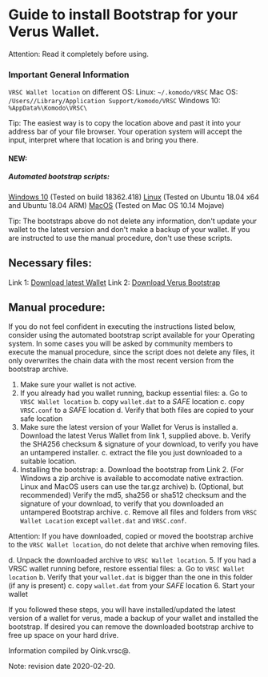 # Guide to install Bootstrap for your Verus Wallet.

Attention: Read it completely before using.

### Important General Information

`VRSC Wallet location` on different OS:
Linux: `~/.komodo/VRSC`
Mac OS: `/Users//Library/Application Support/komodo/VRSC`
Windows 10: `%AppData%\Komodo\VRSC\`

Tip: The easiest way is to copy the location above and past it into your address bar of your file browser. Your operation system will accept the input, interpret where that location is and bring you there.

#### NEW:

##### Automated bootstrap scripts:

[Windows 10](https://github.com/Oink70/VerusExtras/releases/download/v1.0.3/VRSC-bootstrap-win.bat) (Tested on build 18362.418)
[Linux](https://github.com/Oink70/VerusExtras/releases/download/v1.0.3/VRSC-bootstrap-linux.sh) (Tested on Ubuntu 18.04 x64 and Ubuntu 18.04 ARM)
[MacOS](https://github.com/Oink70/VerusExtras/releases/download/v1.0.3/VRSC-bootstrap-mac.command) (Tested on Mac OS 10.14 Mojave)

Tip: The bootstraps above do not delete any information, don't update your wallet to the latest version and don't make a backup of your wallet. If you are instructed to use the manual procedure, don't use these scripts.

## Necessary files:

Link 1: [Download latest Wallet](https://veruscoin.io/wallet.html)
Link 2: [Download Verus Bootstrap](https://bootstrap.veruscoin.io/)

## Manual procedure:

If you do not feel confident in executing the instructions listed below, consider using the automated bootstrap script
available for your Operating system. In some cases you will be asked by community members to execute the manual procedure,
since the script does not delete any files, it only overwrites the chain data with the most recent version from the
bootstrap archive.

1. Make sure your wallet is not active.
2. If you already had you wallet running, backup essential files:
	a. Go to `VRSC Wallet location`
	b. copy `wallet.dat` to a *SAFE* location
	c. copy `VRSC.conf` to a *SAFE* location
	d. Verify that both files are copied to your safe location
3. Make sure the latest version of your Wallet for Verus is installed
	a. Download the latest Verus Wallet from link 1, supplied above.
	b. Verify the SHA256 checksum & signature of your download, to verify you have an untampered installer.
	c. extract the file you just downloaded to a suitable location.
4. Installing the bootstrap:
  a. Download the bootstrap from Link 2. (For Windows a zip archive is available to accomodate native extraction. Linux and MacOS users can use the tar.gz archive)
  b. (Optional, but recommended) Verify the md5, sha256 or sha512 checksum and the signature of your download, to verify that you downloaded an untampered Bootstrap archive.
  c. Remove all files and folders from `VRSC Wallet Location` except `wallet.dat` and `VRSC.conf`.

Attention: If you have downloaded, copied or moved the bootstrap archive to the `VRSC Wallet location`, do not delete that archive when removing files.

  d. Unpack the downloaded archive to `VRSC Wallet location`.
5. If you had a VRSC wallet running before, restore essential files:
	a. Go to `VRSC Wallet location`
	b. Verify that your `wallet.dat` is bigger than the one in this folder (if any is present)
	c. copy `wallet.dat` from your *SAFE* location
6. Start your wallet

If you followed these steps, you will have installed/updated the latest version of a wallet for verus, made a backup of your wallet and installed the bootstrap. If desired you can remove the downloaded bootstrap archive to free up space on your hard drive.

Information compiled by Oink.vrsc@.

Note: revision date 2020-02-20.
